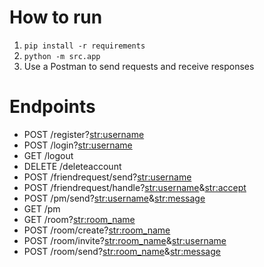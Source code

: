 # How to run

1. `pip install -r requirements`
2. `python -m src.app`
3. Use a Postman to send requests and receive responses

# Endpoints
* POST /register?<str:username>
* POST /login?<str:username>
* GET /logout
* DELETE /deleteaccount
* POST /friendrequest/send?<str:username>
* POST /friendrequest/handle?<str:username>&<str:accept>
* POST /pm/send?<str:username>&<str:message>
* GET /pm
* GET /room?<str:room_name>
* POST /room/create?<str:room_name>
* POST /room/invite?<str:room_name>&<str:username>
* POST /room/send?<str:room_name>&<str:message>

